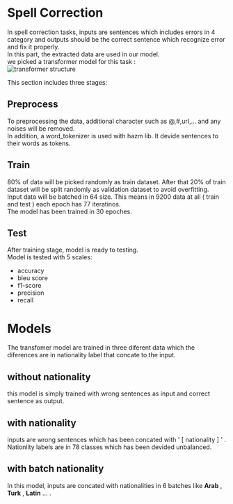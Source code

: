 # Spell Correction  
In spell correction tasks, inputs are sentences which includes errors in 4 category and outputs should be the correct sentence which recognize error and fix it properly.  
In this part, the extracted data are used in our model.  
we picked a transformer model for this task :  
  ![transformer structure](https://miro.medium.com/v2/resize:fit:1400/1*10K7SmGoJ5zAtjkGfNfjkg.png)  
    
This section includes three stages:
## Preprocess 
To preprocessing the data, additional character such as @,#,url,... and any noises will be removed.  
In addition, a word_tokenizer is used with hazm lib. It devide sentences to their words as tokens.  
## Train 
80% of data will be picked randomly as train dataset. After that 20% of train dataset will be split randomly as validation dataset to avoid overfitting.  
Input data will be batched in 64 size. This means in 9200 data at all ( train and test ) each epoch has 77 iteratinos.  
The model has been trained in 30 epoches.  
## Test 
After training stage, model is ready to testing.  
Model is tested with 5 scales:  
- accuracy
- bleu score
- f1-score
- precision
- recall

# Models
The transfomer model are trained in three diferent data which the diferences are in nationality label that concate to the input.  
## without nationality  
this model is simply trained with wrong sentences as input and correct sentence as output.
## with nationality  
inputs are wrong sentences which has been concated with ' [ nationality ] ' .  
Nationlity labels are in 78 classes which has been devided unbalanced.  
## with batch nationality  
In this model, inputs are concated with nationalities in 6 batches like **Arab** , **Turk** , **Latin**  ...  .
